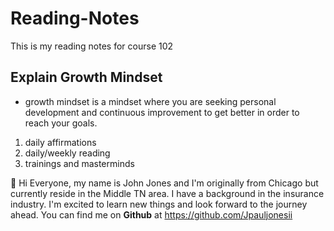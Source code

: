# Reading-Notes
This is my reading notes for course 102

## Explain Growth Mindset 

- growth mindset is a mindset where you are seeking personal development and continuous improvement to get better in order to reach your goals. 
1. daily affirmations
2. daily/weekly reading 
3. trainings and masterminds

:wave:	Hi Everyone, my name is John Jones and I'm originally from Chicago but currently reside in the Middle TN area.  I have a background in the insurance industry.  I'm excited to learn new things and look forward to the journey ahead. You can find me on **Github** at https://github.com/Jpauljonesii


